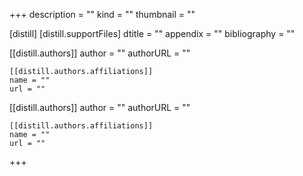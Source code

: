 +++
description = ""
kind = ""
thumbnail = ""

[distill]
  [distill.supportFiles]
  dtitle = ""
  appendix = ""
  bibliography = ""

  [[distill.authors]]
  author = ""
  authorURL = ""

    [[distill.authors.affiliations]]
    name = ""
    url = ""

  [[distill.authors]]
  author = ""
  authorURL = ""

    [[distill.authors.affiliations]]
    name = ""
    url = ""
+++